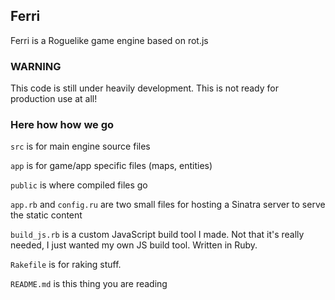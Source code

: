 Ferri
----

Ferri is a Roguelike game engine based on rot.js

### WARNING
This code is still under heavily development. This is not ready for production use at all!

### Here how how we go
`src` is for main engine source files

`app` is for game/app specific files (maps, entities)

`public` is where compiled files go

`app.rb` and `config.ru` are two small files for hosting a Sinatra server to serve the static content

`build_js.rb` is a custom JavaScript build tool I made. Not that it's really needed, I just wanted my own JS build tool. Written in Ruby.

`Rakefile` is for raking stuff.

`README.md` is this thing you are reading
